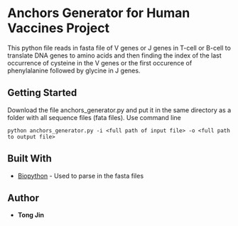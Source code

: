 # Anchors Generator for Human Vaccines Project 

This python file reads in fasta file of V genes or J genes in T-cell
or B-cell to translate DNA genes to amino acids and then finding the index of
the last occurrence of cysteine in the V genes or the first occurence of
phenylalanine followed by glycine in J genes.

## Getting Started

Download the file anchors_generator.py and put it in the same directory as a folder with all sequence files (fata files).
Use command line 

```
python anchors_generator.py -i <full path of input file> -o <full path to output file>
```

## Built With

* [Biopython](https://biopython.org/) - Used to parse in the fasta files 


## Author

* **Tong Jin** 
